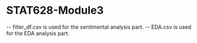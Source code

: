 # STAT628-Module3
-- filter_df.csv is used for the sentimental analysis part.
-- EDA.csv is used for the EDA analysis part.
